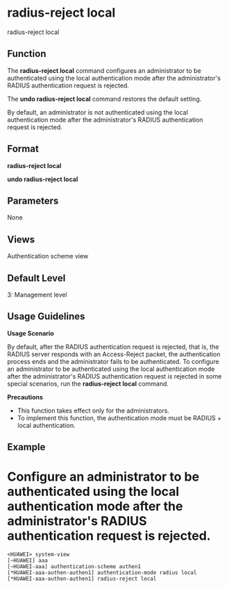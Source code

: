 radius-reject local
===================

radius-reject local

Function
--------



The **radius-reject local** command configures an administrator to be authenticated using the local authentication mode after the administrator's RADIUS authentication request is rejected.

The **undo radius-reject local** command restores the default setting.



By default, an administrator is not authenticated using the local authentication mode after the administrator's RADIUS authentication request is rejected.


Format
------

**radius-reject local**

**undo radius-reject local**


Parameters
----------

None

Views
-----

Authentication scheme view


Default Level
-------------

3: Management level


Usage Guidelines
----------------

**Usage Scenario**

By default, after the RADIUS authentication request is rejected, that is, the RADIUS server responds with an Access-Reject packet, the authentication process ends and the administrator fails to be authenticated. To configure an administrator to be authenticated using the local authentication mode after the administrator's RADIUS authentication request is rejected in some special scenarios, run the **radius-reject local** command.

**Precautions**

* This function takes effect only for the administrators.
* To implement this function, the authentication mode must be RADIUS + local authentication.

Example
-------

# Configure an administrator to be authenticated using the local authentication mode after the administrator's RADIUS authentication request is rejected.
```
<HUAWEI> system-view
[~HUAWEI] aaa
[~HUAWEI-aaa] authentication-scheme authen1
[*HUAWEI-aaa-authen-authen1] authentication-mode radius local
[*HUAWEI-aaa-authen-authen1] radius-reject local

```